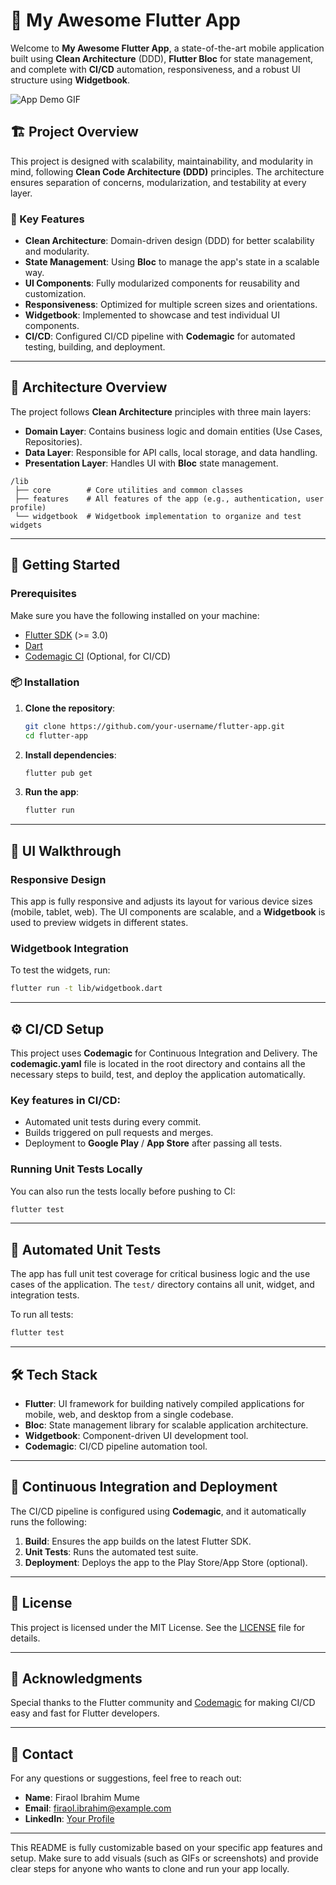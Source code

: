 

# 📱 My Awesome Flutter App

Welcome to **My Awesome Flutter App**, a state-of-the-art mobile application built using **Clean Architecture** (DDD), **Flutter Bloc** for state management, and complete with **CI/CD** automation, responsiveness, and a robust UI structure using **Widgetbook**.

![App Demo GIF](path_to_gif)

## 🏗️ Project Overview

This project is designed with scalability, maintainability, and modularity in mind, following **Clean Code Architecture (DDD)** principles. The architecture ensures separation of concerns, modularization, and testability at every layer.

### 🎨 Key Features

- **Clean Architecture**: Domain-driven design (DDD) for better scalability and modularity.
- **State Management**: Using **Bloc** to manage the app's state in a scalable way.
- **UI Components**: Fully modularized components for reusability and customization.
- **Responsiveness**: Optimized for multiple screen sizes and orientations.
- **Widgetbook**: Implemented to showcase and test individual UI components.
- **CI/CD**: Configured CI/CD pipeline with **Codemagic** for automated testing, building, and deployment.

---

## 🧩 Architecture Overview

The project follows **Clean Architecture** principles with three main layers:

- **Domain Layer**: Contains business logic and domain entities (Use Cases, Repositories).
- **Data Layer**: Responsible for API calls, local storage, and data handling.
- **Presentation Layer**: Handles UI with **Bloc** state management.

```
/lib
 ├── core        # Core utilities and common classes
 ├── features    # All features of the app (e.g., authentication, user profile)
 └── widgetbook  # Widgetbook implementation to organize and test widgets
```

---

## 🚀 Getting Started

### Prerequisites

Make sure you have the following installed on your machine:

- [Flutter SDK](https://flutter.dev/docs/get-started/install) (>= 3.0)
- [Dart](https://dart.dev/get-dart)
- [Codemagic CI](https://codemagic.io/start/) (Optional, for CI/CD)

### 📦 Installation

1. **Clone the repository**:

   ```bash
   git clone https://github.com/your-username/flutter-app.git
   cd flutter-app
   ```

2. **Install dependencies**:

   ```bash
   flutter pub get
   ```

3. **Run the app**:
   ```bash
   flutter run
   ```

---

## 📱 UI Walkthrough

### Responsive Design

This app is fully responsive and adjusts its layout for various device sizes (mobile, tablet, web). The UI components are scalable, and a **Widgetbook** is used to preview widgets in different states.

### Widgetbook Integration

To test the widgets, run:

```bash
flutter run -t lib/widgetbook.dart
```

---

## ⚙️ CI/CD Setup

This project uses **Codemagic** for Continuous Integration and Delivery. The **codemagic.yaml** file is located in the root directory and contains all the necessary steps to build, test, and deploy the application automatically.

### Key features in CI/CD:

- Automated unit tests during every commit.
- Builds triggered on pull requests and merges.
- Deployment to **Google Play** / **App Store** after passing all tests.

### Running Unit Tests Locally

You can also run the tests locally before pushing to CI:

```bash
flutter test
```

---

## 🧪 Automated Unit Tests

The app has full unit test coverage for critical business logic and the use cases of the application. The `test/` directory contains all unit, widget, and integration tests.

To run all tests:

```bash
flutter test
```

---

## 🛠️ Tech Stack

- **Flutter**: UI framework for building natively compiled applications for mobile, web, and desktop from a single codebase.
- **Bloc**: State management library for scalable application architecture.
- **Widgetbook**: Component-driven UI development tool.
- **Codemagic**: CI/CD pipeline automation tool.

---

## 🤖 Continuous Integration and Deployment

The CI/CD pipeline is configured using **Codemagic**, and it automatically runs the following:

1. **Build**: Ensures the app builds on the latest Flutter SDK.
2. **Unit Tests**: Runs the automated test suite.
3. **Deployment**: Deploys the app to the Play Store/App Store (optional).

---

## 📄 License

This project is licensed under the MIT License. See the [LICENSE](LICENSE) file for details.

---

## 👏 Acknowledgments

Special thanks to the Flutter community and [Codemagic](https://codemagic.io/) for making CI/CD easy and fast for Flutter developers.

---

## 💬 Contact

For any questions or suggestions, feel free to reach out:

- **Name**: Firaol Ibrahim Mume
- **Email**: firaol.ibrahim@example.com
- **LinkedIn**: [Your Profile](https://www.linkedin.com/in/your-profile/)

---

This README is fully customizable based on your specific app features and setup. Make sure to add visuals (such as GIFs or screenshots) and provide clear steps for anyone who wants to clone and run your app locally.

